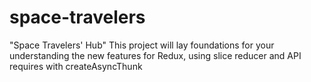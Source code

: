 # space-travelers
"Space Travelers' Hub" This project will lay foundations for your understanding the new features for Redux, using slice reducer and API requires with createAsyncThunk
